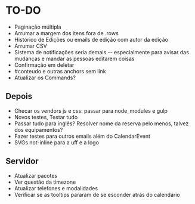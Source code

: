 # TO-DO

- Paginação múltipla
- Arrumar a margem dos itens fora de .rows
- Histórico de Edições ou emails de edição com autor da edição
- Arrumar CSV
- Sistema de notificações seria demais -- especialmente para avisar das mudanças e mandar as pessoas editarem coisas
- Confirmação em deletar
- #conteudo e outras anchors sem link
- Atualizar os Commands?

## Depois

- Checar os vendors js e css: passar para node_modules e gulp
- Novos testes, Testar tudo
- Passar tudo para inglês? Resolver nome da reserva pelo menos, talvez dos equipamentos?
- Fazer testes para outros emails além do CalendarEvent
- SVGs not-inline para a uff e a logo

## Servidor

- Atualizar pacotes
- Ver questão da timezone
- Atualizar telefones e modalidades
- Verificar se as tooltips pararam de se esconder atrás do calendário

